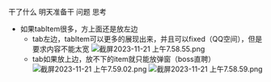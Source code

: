 干了什么
明天准备干
问题
思考
- 如果tabItem很多，方上面还是放左边
  - tab左边，tabItem可以更多的展现出来，并且可以fixed（QQ空间），但是要求内容不能太宽
  ![截屏2023-11-21 上午7.58.55.png](https://upload-images.jianshu.io/upload_images/11739051-24a5ae3b8ea4011a.png?imageMogr2/auto-orient/strip%7CimageView2/2/w/1240)
  - tab如果放上边，放不下的item就只能放弹窗（boss直聘）
  ![截屏2023-11-21 上午7.59.02.png](https://upload-images.jianshu.io/upload_images/11739051-0ffbd1a1eac3069e.png?imageMogr2/auto-orient/strip%7CimageView2/2/w/1240)
![截屏2023-11-21 上午7.58.59.png](https://upload-images.jianshu.io/upload_images/11739051-33bc9cd5d5bde6bf.png?imageMogr2/auto-orient/strip%7CimageView2/2/w/1240)
